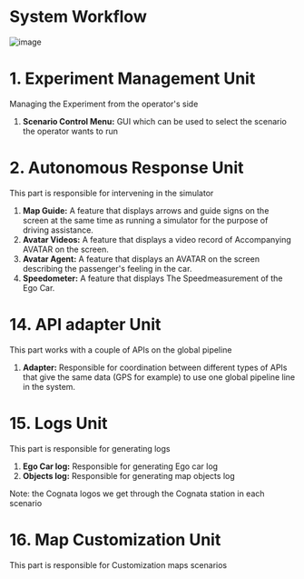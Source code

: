# System Workflow

![image](https://github.com/ArielMobileLab/System/assets/76939624/648eeca8-2ee6-41ca-8e91-b80d94136436)


# 1. Experiment Management Unit

Managing the Experiment from the operator's side
1) **Scenario Control Menu:** GUI  which can be used to select the scenario the operator wants to run


# 2. Autonomous Response Unit

This part is responsible for intervening in the simulator
1) **Map Guide:** A feature that displays arrows and guide signs on the screen at the same time as running a simulator for the purpose of driving assistance.
2) **Avatar Videos:** A feature that displays a video record of Accompanying AVATAR on the screen.
3) **Avatar Agent:** A feature that displays an AVATAR on the screen describing the passenger's feeling in the car.
4) **Speedometer:** A feature that displays The Speed ​​measurement of the Ego Car.

# 14. API adapter Unit

This part works with a couple of APIs on the global pipeline
1) **Adapter:** Responsible for coordination between different types of APIs that give the same data (GPS for example) to use one global pipeline line in the system.

# 15. Logs Unit

This part is responsible for generating logs
1) **Ego Car log:** Responsible for generating Ego car log
2) **Objects log:** Responsible for generating map objects log

Note: the Cognata logos we get through the Cognata station in each scenario 


# 16. Map Customization Unit

This part is responsible for Customization maps scenarios 


